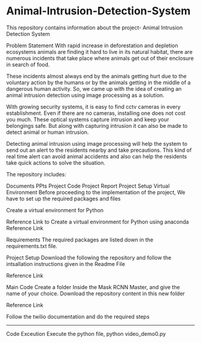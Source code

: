 # Animal-Intrusion-Detection-System

This repository contains information about the project- Animal Intrusion Detection System

Problem Statement
With rapid increase in deforestation and depletion ecosystems animals are finding it hard to live in its natural habitat, there are numerous incidents that take place where animals get out of their enclosure in search of food.


These incidents almost always end by the animals getting hurt due to the voluntary action by the humans or by the animals getting in the middle of a dangerous human activity. So, we came up with the idea of creating an animal intrusion detection using image processing as a solution.


With growing security systems, it is easy to find cctv cameras in every establishment. Even if there are no cameras, installing one does not cost you much. These optical systems capture intrusion and keep your belongings safe. But along with capturing intrusion it can also be made to detect animal or human intrusion.


Detecting animal intrusion using image processing will help the system to send out an alert to the residents nearby and take precautions. This kind of real time alert can avoid animal accidents and also can help the residents take quick actions to solve the situation.

The repository includes:

Documents
PPts
Project Code
Project Report
Project Setup
Virtual Environment
Before proceeding to the implementation of the project, We have to set up the required packages and files

Create a virtual environment for Python

Reference Link to Create a virtual environment for Python using anaconda
Reference Link

Requirements
The required packages are listed down in the requirements.txt file.

Project Setup
Download the following the repository and follow the intsallation instructions given in the Readme File

Reference Link

Main Code
Create a folder Inside the Mask RCNN Master, and give the name of your choice. Download the repository content in this new folder

Reference Link

Follow the twilio documentation and do the required steps

-------------------------------------------------------------------------------------------------------------------------------------------------------------------------
Code Exceution
Execute the python file, python video_demo0.py

